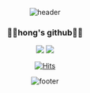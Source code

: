 <div align = "center">

![header](https://capsule-render.vercel.app/api?type=waving&&color=gradient&height=100&section=header&fontSize=90)
</div>

<div align = "center">
<h3>👩‍💻hong's github👩‍💻</h3>
<a href="https://instagram.com/ssehi_mon?igshid=YmMyMTA2M2Y="><img src="https://img.shields.io/badge/Instagram-E4405F?style=flat-square&logo=instagram&logoColor=white"/></a>
<a href="https://m.blog.naver.com/ddh2020"><img src="https://img.shields.io/badge/Velog-3DDC84?style=flat-square&logo=Blogger&logoColor=white"/></a>
  
[![Hits](https://hits.seeyoufarm.com/api/count/incr/badge.svg?url=https%3A%2F%2Fgithub.com%2FHONGcogml&count_bg=%23FFAAC7&title_bg=%238E586A&icon=&icon_color=%23FFFFFF&title=hits&edge_flat=true)](https://hits.seeyoufarm.com)

<div align = "center">

![footer](https://capsule-render.vercel.app/api?type=waving&&color=gradient&height=100&section=footer&fontSize=90)
</div>

